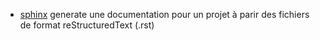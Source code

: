 - [sphinx](https://www.sphinx-doc.org) generate une documentation pour un projet à parir des fichiers de format reStructuredText (.rst)
